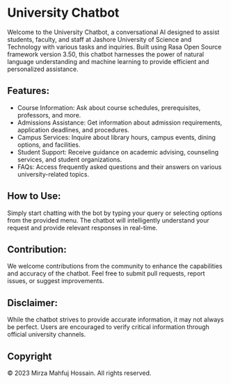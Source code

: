 # University Chatbot

Welcome to the University Chatbot, a conversational AI designed to assist students, faculty, and staff at Jashore University of Science and Technology with various tasks and inquiries. Built using Rasa Open Source framework version 3.50, this chatbot harnesses the power of natural language understanding and machine learning to provide efficient and personalized assistance.

## Features:

  -  Course Information: Ask about course schedules, prerequisites, professors, and more.
  -  Admissions Assistance: Get information about admission requirements, application deadlines, and procedures.
  -  Campus Services: Inquire about library hours, campus events, dining options, and facilities.
  -  Student Support: Receive guidance on academic advising, counseling services, and student organizations.
  -  FAQs: Access frequently asked questions and their answers on various university-related topics.

## How to Use:

Simply start chatting with the bot by typing your query or selecting options from the provided menu. The chatbot will intelligently understand your request and provide relevant responses in real-time.

## Contribution:

We welcome contributions from the community to enhance the capabilities and accuracy of the chatbot. Feel free to submit pull requests, report issues, or suggest improvements.

## Disclaimer:

While the chatbot strives to provide accurate information, it may not always be perfect. Users are encouraged to verify critical information through official university channels.

## Copyright

© 2023 Mirza Mahfuj Hossain. All rights reserved.
